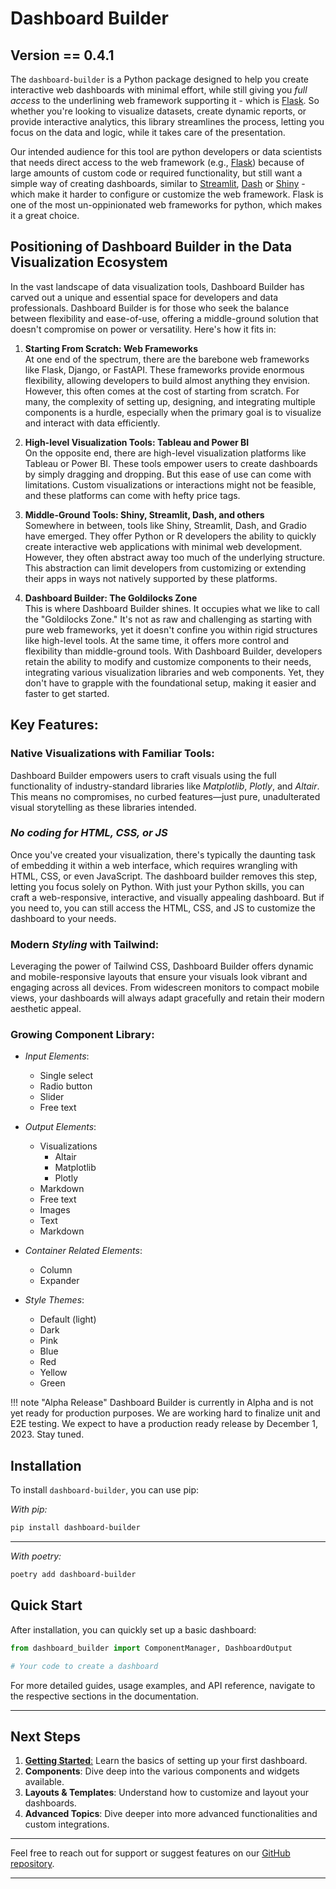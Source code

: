 # **Dashboard Builder**
## Version == 0.4.1

The `dashboard-builder` is a Python package designed to help you create interactive web dashboards with minimal effort, while still giving you *full access* to the underlining web framework supporting it - which is [Flask](https://flask.palletsprojects.com/). So whether you're looking to visualize datasets, create dynamic reports, or provide interactive analytics, this library streamlines the process, letting you focus on the data and logic, while it takes care of the presentation.

Our intended audience for this tool are python developers or data scientists that needs direct access to the web framework (e.g., [Flask](https://flask.palletsprojects.com/)) because of large amounts of custom code or required functionality, but still want a simple way of creating dashboards, similar to [Streamlit](https://streamlit.io/), [Dash](https://plotly.com/dash/) or [Shiny](https://shiny.posit.co/py/) - which make it harder to configure or customize the web framework. Flask is one of the most un-oppinionated web frameworks for python, which makes it a great choice.

##  **Positioning of Dashboard Builder in the Data Visualization Ecosystem**

In the vast landscape of data visualization tools, Dashboard Builder has carved out a unique and essential space for developers and data professionals. Dashboard Builder is for those who seek the balance between flexibility and ease-of-use, offering a middle-ground solution that doesn't compromise on power or versatility. Here's how it fits in:

1. **Starting From Scratch: Web Frameworks**  
   At one end of the spectrum, there are the barebone web frameworks like Flask, Django, or FastAPI. These frameworks provide enormous flexibility, allowing developers to build almost anything they envision. However, this often comes at the cost of starting from scratch. For many, the complexity of setting up, designing, and integrating multiple components is a hurdle, especially when the primary goal is to visualize and interact with data efficiently.

2. **High-level Visualization Tools: Tableau and Power BI**  
   On the opposite end, there are high-level visualization platforms like Tableau or Power BI. These tools empower users to create dashboards by simply dragging and dropping. But this ease of use can come with limitations. Custom visualizations or interactions might not be feasible, and these platforms can come with hefty price tags.

3. **Middle-Ground Tools: Shiny, Streamlit, Dash, and others**  
   Somewhere in between, tools like Shiny, Streamlit, Dash, and Gradio have emerged. They offer Python or R developers the ability to quickly create interactive web applications with minimal web development. However, they often abstract away too much of the underlying structure. This abstraction can limit developers from customizing or extending their apps in ways not natively supported by these platforms.

4. **Dashboard Builder: The Goldilocks Zone**  
   This is where Dashboard Builder shines. It occupies what we like to call the "Goldilocks Zone." It's not as raw and challenging as starting with pure web frameworks, yet it doesn't confine you within rigid structures like high-level tools. At the same time, it offers more control and flexibility than middle-ground tools. With Dashboard Builder, developers retain the ability to modify and customize components to their needs, integrating various visualization libraries and web components. Yet, they don't have to grapple with the foundational setup, making it easier and faster to get started.

## **Key Features**: 

### Native Visualizations with Familiar Tools:
Dashboard Builder empowers users to craft visuals using the full functionality of industry-standard libraries like *Matplotlib*, *Plotly*, and *Altair*. This means no compromises, no curbed features—just pure, unadulterated visual storytelling as these libraries intended.

### *No coding for HTML, CSS, or JS* 
Once you've created your visualization, there's typically the daunting task of embedding it within a web interface, which requires wrangling with HTML, CSS, or even JavaScript. The dashboard builder removes this step, letting you focus solely on Python. With just your Python skills, you can craft a web-responsive, interactive, and visually appealing dashboard. But if you need to, you can still access the HTML, CSS, and JS to customize the dashboard to your needs.

### Modern *Styling* with Tailwind: 
Leveraging the power of Tailwind CSS, Dashboard Builder offers dynamic and mobile-responsive layouts that ensure your visuals look vibrant and engaging across all devices. From widescreen monitors to compact mobile views, your dashboards will always adapt gracefully and retain their modern aesthetic appeal.

### Growing Component Library: 
- *Input Elements*: 
    - Single select 
    - Radio button 
    - Slider
    - Free text
    
- *Output Elements*: 
    - Visualizations
        - Altair 
        - Matplotlib 
        - Plotly
    - Markdown 
    - Free text 
    - Images
    - Text
    - Markdown

- *Container Related Elements*:
    - Column 
    - Expander 

- *Style Themes*: 
    - Default (light)
    - Dark 
    - Pink
    - Blue
    - Red
    - Yellow
    - Green

!!! note "Alpha Release"
    Dashboard Builder is currently in Alpha and is not yet ready for production purposes. We are working hard to finalize unit and E2E testing. We expect to have a production ready release by December 1, 2023. Stay tuned.  

## Installation

To install `dashboard-builder`, you can use pip:

*With pip:*
```bash 
pip install dashboard-builder
```
---
*With poetry:*
```bash 
poetry add dashboard-builder
```

## Quick Start

After installation, you can quickly set up a basic dashboard:

```python title="app.py"
from dashboard_builder import ComponentManager, DashboardOutput

# Your code to create a dashboard
```

For more detailed guides, usage examples, and API reference, navigate to the respective sections in the documentation.

 
---

## Next Steps

1. [**Getting Started**:](./tutorials/mini-tutorial-plotly.md) Learn the basics of setting up your first dashboard.
2. **Components**: Dive deep into the various components and widgets available.
3. **Layouts & Templates**: Understand how to customize and layout your dashboards.
4. **Advanced Topics**: Dive deeper into more advanced functionalities and custom integrations.

---

Feel free to reach out for support or suggest features on our [GitHub repository](https://github.com/hantswilliams/dashboard-builder).

---



